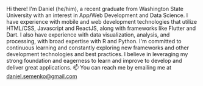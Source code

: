 Hi there! I'm Daniel (he/him), a recent graduate from Washington State University with an interest in App/Web Development and Data Science.
I have experience with mobile and web development technologies that utilize HTML/CSS, Javascript and ReactJS, along with frameworks like Flutter and Dart. I also have experience with data visualization, analysis, and processing, with broad expertise with R and Python.
I'm committed to continuous learning and constantly exploring new frameworks and other development technologies and best practices. I believe in leveraging my strong foundation and eagerness to learn and improve to develop and deliver great applications.
📫 You can reach me by emailing me at daniel.semenko@gmail.com

<!---
daniel-semenko/daniel-semenko is a ✨ special ✨ repository because its `README.md` (this file) appears on your GitHub profile.
You can click the Preview link to take a look at your changes.
--->
